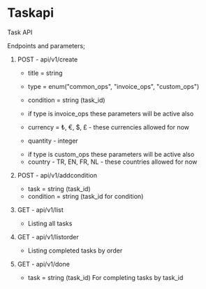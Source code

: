 # Taskapi
Task API

Endpoints and parameters;

1. POST - api/v1/create

    - title = string

    - type = enum("common_ops", "invoice_ops", "custom_ops")
  
    - condition = string (task_id)
  
    * if type is invoice_ops these parameters will be active also
  
    - currency = ₺, €, $, £ - these currencies allowed for now
  
    - quantity - integer
  
    * if type is custom_ops these parameters will be active also
  
    - country - TR, EN, FR, NL - these countries allowed for now
  
2. POST - api/v1/addcondition

    - task = string (task_id)
    - condition = string (task_id for condition)

3. GET - api/v1/list

    - Listing all tasks

4. GET - api/v1/listorder

    - Listing completed tasks by order

5. GET - api/v1/done

    - task = string (task_id) For completing tasks by task_id



